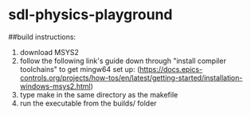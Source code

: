 # sdl-physics-playground

##build instructions:
1. download MSYS2
2. follow the following link's guide down through "install compiler toolchains" to get mingw64 set up: (https://docs.epics-controls.org/projects/how-tos/en/latest/getting-started/installation-windows-msys2.html) 
4. type make in the same directory as the makefile
5. run the executable from the builds/ folder
